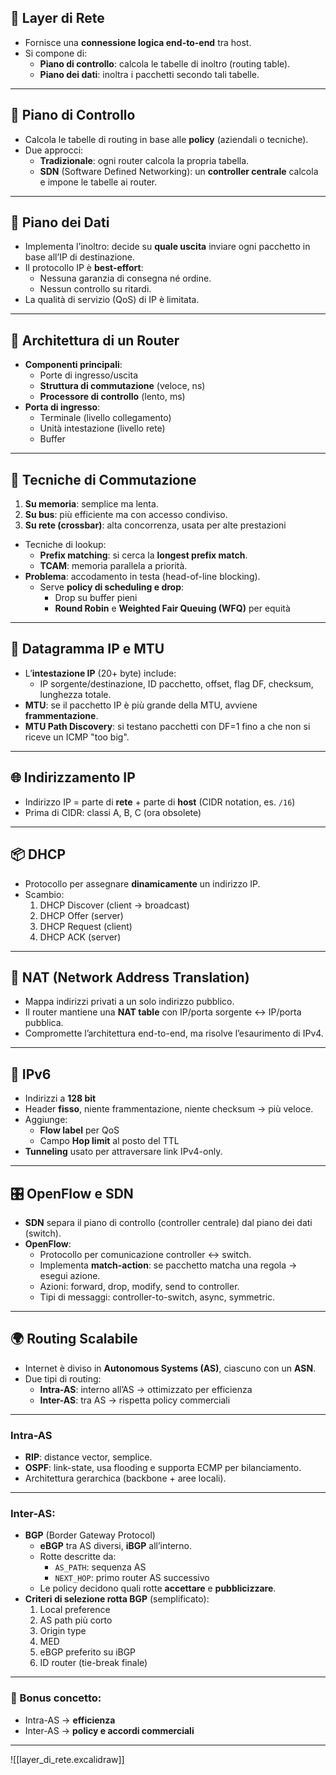 
## 🧭 **Layer di Rete**

- Fornisce una **connessione logica end-to-end** tra host.
- Si compone di:
    - **Piano di controllo**: calcola le tabelle di inoltro (routing table).
    - **Piano dei dati**: inoltra i pacchetti secondo tali tabelle.
---

## 🧠 **Piano di Controllo**

- Calcola le tabelle di routing in base alle **policy** (aziendali o tecniche).
- Due approcci:
    - **Tradizionale**: ogni router calcola la propria tabella.
    - **SDN** (Software Defined Networking): un **controller centrale** calcola e impone le tabelle ai router.

---

## 🚚 **Piano dei Dati**

- Implementa l’inoltro: decide su **quale uscita** inviare ogni pacchetto in base all’IP di destinazione.
- Il protocollo IP è **best-effort**:
    - Nessuna garanzia di consegna né ordine.
    - Nessun controllo su ritardi.
- La qualità di servizio (QoS) di IP è limitata.

---

## 🧱 **Architettura di un Router**

- **Componenti principali**:
    - Porte di ingresso/uscita
    - **Struttura di commutazione** (veloce, ns)
    - **Processore di controllo** (lento, ms)
- **Porta di ingresso**:
    - Terminale (livello collegamento)
    - Unità intestazione (livello rete)
    - Buffer

---

## 🔀 **Tecniche di Commutazione**

1. **Su memoria**: semplice ma lenta.
2. **Su bus**: più efficiente ma con accesso condiviso.
3. **Su rete (crossbar)**: alta concorrenza, usata per alte prestazioni
- Tecniche di lookup:
    - **Prefix matching**: si cerca la **longest prefix match**.
    - **TCAM**: memoria parallela a priorità.
- **Problema**: accodamento in testa (head-of-line blocking).
    - Serve **policy di scheduling e drop**:
        - Drop su buffer pieni
        - **Round Robin** e **Weighted Fair Queuing (WFQ)** per equità

---

## 🧾 **Datagramma IP e MTU**

- L’**intestazione IP** (20+ byte) include:
    - IP sorgente/destinazione, ID pacchetto, offset, flag DF, checksum, lunghezza totale.
- **MTU**: se il pacchetto IP è più grande della MTU, avviene **frammentazione**.
- **MTU Path Discovery**: si testano pacchetti con DF=1 fino a che non si riceve un ICMP "too big".
    

---

## 🌐 **Indirizzamento IP**

- Indirizzo IP = parte di **rete** + parte di **host** (CIDR notation, es. `/16`)
- Prima di CIDR: classi A, B, C (ora obsolete)
---

## 📦 **DHCP**

- Protocollo per assegnare **dinamicamente** un indirizzo IP.
- Scambio:
    1. DHCP Discover (client → broadcast)
    2. DHCP Offer (server)
    3. DHCP Request (client)
    4. DHCP ACK (server)

---

## 🧩 **NAT (Network Address Translation)**

- Mappa indirizzi privati a un solo indirizzo pubblico.
- Il router mantiene una **NAT table** con IP/porta sorgente ↔ IP/porta pubblica.
- Compromette l’architettura end-to-end, ma risolve l’esaurimento di IPv4.
---
## 🔢 **IPv6**
- Indirizzi a **128 bit**
- Header **fisso**, niente frammentazione, niente checksum → più veloce.
- Aggiunge:
    - **Flow label** per QoS
    - Campo **Hop limit** al posto del TTL
- **Tunneling** usato per attraversare link IPv4-only.

---

## 🎛️ **OpenFlow e SDN**

- **SDN** separa il piano di controllo (controller centrale) dal piano dei dati (switch).
- **OpenFlow**:
    - Protocollo per comunicazione controller ↔ switch.
    - Implementa **match-action**: se pacchetto matcha una regola → esegui azione.
    - Azioni: forward, drop, modify, send to controller.
    - Tipi di messaggi: controller-to-switch, async, symmetric.
---

## 🌍 **Routing Scalabile**

- Internet è diviso in **Autonomous Systems (AS)**, ciascuno con un **ASN**.
- Due tipi di routing:
    - **Intra-AS**: interno all’AS → ottimizzato per efficienza
    - **Inter-AS**: tra AS → rispetta policy commerciali

---

### Intra-AS
- **RIP**: distance vector, semplice.
- **OSPF**: link-state, usa flooding e supporta ECMP per bilanciamento.
- Architettura gerarchica (backbone + aree locali).
---
### Inter-AS:
- **BGP** (Border Gateway Protocol)
    - **eBGP** tra AS diversi, **iBGP** all’interno.
    - Rotte descritte da:
        - `AS_PATH`: sequenza AS
        - `NEXT_HOP`: primo router AS successivo
    - Le policy decidono quali rotte **accettare** e **pubblicizzare**.
- **Criteri di selezione rotta BGP** (semplificato):
    1. Local preference
    2. AS path più corto
    3. Origin type
    4. MED
    5. eBGP preferito su iBGP
    6. ID router (tie-break finale)

---

### 🧠 Bonus concetto:

- Intra-AS → **efficienza**
- Inter-AS → **policy e accordi commerciali**
---
![[layer_di_rete.excalidraw]]